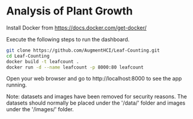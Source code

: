 # Analysis of Plant Growth

Install Docker from https://docs.docker.com/get-docker/

Execute the following steps to run the dashboard.

```bash
git clone https://github.com/AugmentHCI/Leaf-Counting.git
cd Leaf-Counting
docker build -t leafcount .
docker run -d --name leafcount -p 8000:80 leafcount 
```
Open your web browser and go to http://localhost:8000 to see the app running.

Note: datasets and images have been removed for security reasons. The datasets should normally be placed under the '/data/' folder and images under the '/images/' folder.
